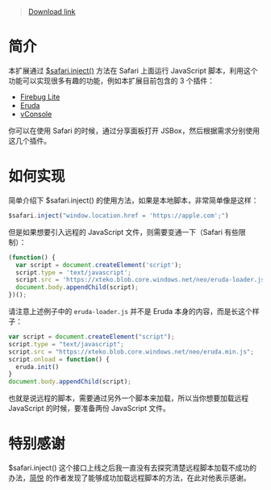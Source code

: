 > [Download link](https://xteko.com/redir?url=https://github.com/cyanzhong/xTeko/raw/master/extension-scripts/safari-extensions.box)

# 简介

本扩展通过 [$safari.inject()](https://docs.xteko.com/#/sdk/safari?id=safariinjectscript) 方法在 Safari 上面运行 JavaScript 脚本，利用这个功能可以实现很多有趣的功能，例如本扩展目前包含的 3 个插件：

- [Firebug Lite](https://github.com/firebug/firebug-lite)
- [Eruda](https://eruda.liriliri.io/)
- [vConsole](https://github.com/Tencent/vConsole)

你可以在使用 Safari 的时候，通过分享面板打开 JSBox，然后根据需求分别使用这几个插件。

# 如何实现

简单介绍下 $safari.inject() 的使用方法，如果是本地脚本，非常简单像是这样：

```js
$safari.inject("window.location.href = 'https://apple.com';")
```

但是如果想要引入远程的 JavaScript 文件，则需要变通一下（Safari 有些限制）：

```js
(function() {
  var script = document.createElement('script');
  script.type = 'text/javascript';
  script.src = 'https://xteko.blob.core.windows.net/neo/eruda-loader.js';
  document.body.appendChild(script);
})();
```

请注意上述例子中的 `eruda-loader.js` 并不是 Eruda 本身的内容，而是长这个样子：

```js
var script = document.createElement("script");
script.type = "text/javascript";
script.src = "https://xteko.blob.core.windows.net/neo/eruda.min.js";
script.onload = function() {
  eruda.init()
}
document.body.appendChild(script);
```

也就是说远程的脚本，需要通过另外一个脚本来加载，所以当你想要加载远程 JavaScript 的时候，要准备两份 JavaScript 文件。

# 特别感谢

$safari.inject() 这个接口上线之后我一直没有去探究清楚远程脚本加载不成功的办法，[简悦](http://ksria.com/simpread/) 的作者发现了能够成功加载远程脚本的方法，在此对他表示感谢。